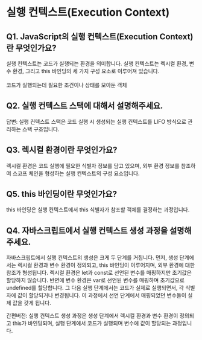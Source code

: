 # 실행 컨텍스트(Execution Context)

## Q1. JavaScript의 실행 컨텍스트(Execution Context)란 무엇인가요?

실행 컨텍스트는 코드가 실행되는 환경을 의미합니다. 실행 컨텍스트는 렉시컬 환경, 변수 환경, 그리고 this 바인딩의 세 가지 구성 요소로 이루어져 있습니다.<br/><br/>
코드가 실행되는데 필요한 조건이나 상태를 모아둔 객체 

## Q2. 실행 컨텍스트 스택에 대해서 설명해주세요.

답변: 실행 컨텍스트 스택은 코드 실행 시 생성되는 실행 컨텍스트를 LIFO 방식으로 관리하는 스택 구조입니다.

## Q3. 렉시컬 환경이란 무엇인가요?

렉시컬 환경은 코드 실행에 필요한 식별자 정보를 담고 있으며, 외부 환경 정보를 참조하여 스코프 체인을 형성하는 실행 컨텍스트의 구성 요소입니다.

## Q5. this 바인딩이란 무엇인가요?

this 바인딩은 실행 컨텍스트에서 this 식별자가 참조할 객체를 결정하는 과정입니다.

## Q4. 자바스크립트에서 실행 컨텍스트 생성 과정을 설명해 주세요.

자바스크립트에서 실행 컨텍스트의 생성은 크게 두 단계를 거칩니다. 먼저, 생성 단계에서는 렉시컬 환경과 변수 환경이 정의되고, this 바인딩이 이루어지며, 외부 환경에 대한 참조가 형성됩니다. 렉시컬 환경은 let과 const로 선언된 변수를 매핑하지만 초기값은 할당하지 않습니다. 반면에 변수 환경은 var로 선언된 변수를 매핑하며 초기값으로 undefined를 할당합니다.
그 다음 실행 단계에서는 코드가 실제로 실행되면서, 각 식별자에 값이 할당되거나 변경됩니다. 이 과정에서 선언 단계에서 매핑되었던 변수들이 실제 값을 갖게 됩니다.

간편버전: 실행 컨텍스트 생성 과정은 생성 단계에서 렉시컬 환경과 변수 환경이 정의되고 this가 바인딩되며, 실행 단계에서 코드가 실행되며 변수에 값이 할당되는 과정입니다.
